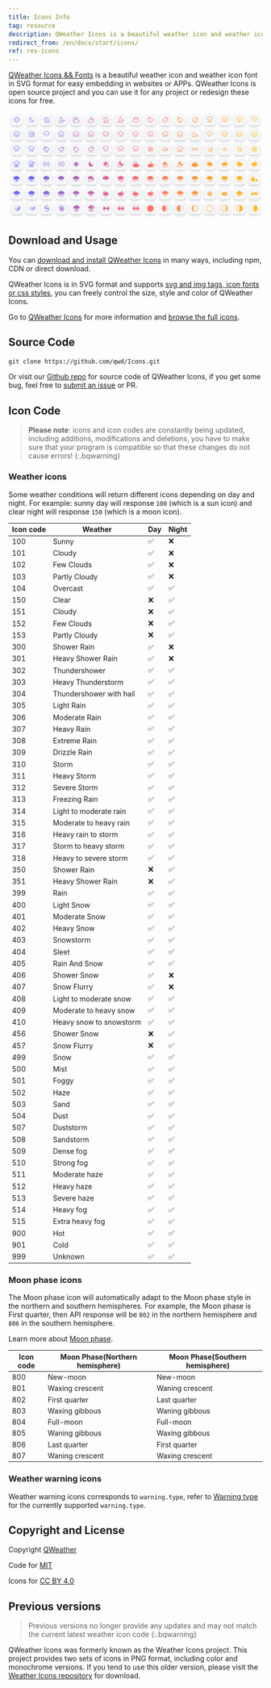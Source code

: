 ```yaml
---
title: Icons Info
tag: resource
description: QWeather Icons is a beautiful weather icon and weather icon font in SVG format for easy embedding in websites or APPs. QWeather Icons is open source project and you can use it for any project or redesign these icons for free.
redirect_from: /en/docs/start/icons/
ref: res-icons
---
```


[QWeather Icons && Fonts](https://icons.qweather.com/en/) is a beautiful weather icon and weather icon font in SVG format for easy embedding in websites or APPs. QWeather Icons is open source project and you can use it for any project or redesign these icons for free.

<a href="https://icons.qweather.com/en/">![图标截图](/assets/images/content/qweather-icon-screenshot-new.png)</a>

## Download and Usage

You can [download and install QWeather Icons](https://icons.qweather.com/en/install/) in many ways, including npm, CDN or direct download.

QWeather Icons is in SVG format and supports [svg and img tags, icon fonts or css styles](https://icons.qweather.com/en/usage/), you can freely control the size, style and color of QWeather Icons.

Go to [QWeather Icons](https://icons.qweather.com/en/) for more information and [browse the full icons](https://icons.qweather.com/en/icons/).

## Source Code

```
git clone https://github.com/qwd/Icons.git
```

Or visit our [Github repo](https://github.com/qwd/Icons) for source code of QWeather Icons, if you get some bug, feel free to [submit an issue](https://github.com/qwd/Icons/issues) or PR.

## Icon Code

> **Please note**: icons and icon codes are constantly being updated, including additions, modifications and deletions, you have to make sure that your program is compatible so that these changes do not cause errors!
{:.bqwarning}

### Weather icons

Some weather conditions will return different icons depending on day and night. For example: sunny day will response `100` (which is a sun icon) and clear night will response `150` (which is a moon icon).

| Icon code | Weather                 | Day      | Night    |
| --------- | ----------------------- | -------- | -------- |
| 100       | Sunny                   | &#9989;  | &#10060; |
| 101       | Cloudy                  | &#9989;  | &#10060;  |
| 102       | Few Clouds              | &#9989;  | &#10060;  |
| 103       | Partly Cloudy           | &#9989;  | &#10060; |
| 104       | Overcast                | &#9989;  | &#9989; |
| 150       | Clear                   | &#10060; | &#9989;  |
| 151       | Cloudy                  | &#10060; | &#9989;  |
| 152       | Few Clouds              | &#10060; | &#9989;  |
| 153       | Partly Cloudy           | &#10060; | &#9989;  |
| 300       | Shower Rain             | &#9989;  | &#10060; |
| 301       | Heavy Shower Rain       | &#9989;  | &#10060; |
| 302       | Thundershower           | &#9989;  | &#9989;  |
| 303       | Heavy Thunderstorm      | &#9989;  | &#9989;  |
| 304       | Thundershower with hail | &#9989;  | &#9989;  |
| 305       | Light Rain              | &#9989;  | &#9989;  |
| 306       | Moderate Rain           | &#9989;  | &#9989;  |
| 307       | Heavy Rain              | &#9989;  | &#9989;  |
| 308       | Extreme Rain            | &#9989;  | &#9989;  |
| 309       | Drizzle Rain            | &#9989;  | &#9989;  |
| 310       | Storm                   | &#9989;  | &#9989;  |
| 311       | Heavy Storm             | &#9989;  | &#9989;  |
| 312       | Severe Storm            | &#9989;  | &#9989;  |
| 313       | Freezing Rain           | &#9989;  | &#9989;  |
| 314       | Light to moderate rain  | &#9989;  | &#9989;  |
| 315       | Moderate to heavy rain  | &#9989;  | &#9989;  |
| 316       | Heavy rain to storm     | &#9989;  | &#9989;  |
| 317       | Storm to heavy storm    | &#9989;  | &#9989;  |
| 318       | Heavy to severe storm   | &#9989;  | &#9989;  |
| 350       | Shower Rain             | &#10060; | &#9989;  |
| 351       | Heavy Shower Rain       | &#10060; | &#9989;  |
| 399       | Rain                    | &#9989;  | &#9989;  |
| 400       | Light Snow              | &#9989;  | &#9989;  |
| 401       | Moderate Snow           | &#9989;  | &#9989;  |
| 402       | Heavy Snow              | &#9989;  | &#9989;  |
| 403       | Snowstorm               | &#9989;  | &#9989;  |
| 404       | Sleet                   | &#9989;  | &#9989;  |
| 405       | Rain And Snow           | &#9989;  | &#9989;  |
| 406       | Shower Snow             | &#9989;  | &#10060; |
| 407       | Snow Flurry             | &#9989;  | &#10060; |
| 408       | Light to moderate snow  | &#9989;  | &#9989;  |
| 409       | Moderate to heavy snow  | &#9989;  | &#9989;  |
| 410       | Heavy snow to snowstorm | &#9989;  | &#9989;  |
| 456       | Shower Snow             | &#10060; | &#9989;  |
| 457       | Snow Flurry             | &#10060; | &#9989;  |
| 499       | Snow                    | &#9989;  | &#9989;  |
| 500       | Mist                    | &#9989;  | &#9989;  |
| 501       | Foggy                   | &#9989;  | &#9989;  |
| 502       | Haze                    | &#9989;  | &#9989;  |
| 503       | Sand                    | &#9989;  | &#9989;  |
| 504       | Dust                    | &#9989;  | &#9989;  |
| 507       | Duststorm               | &#9989;  | &#9989;  |
| 508       | Sandstorm               | &#9989;  | &#9989;  |
| 509       | Dense fog               | &#9989;  | &#9989;  |
| 510       | Strong fog              | &#9989;  | &#9989;  |
| 511       | Moderate haze           | &#9989;  | &#9989;  |
| 512       | Heavy haze              | &#9989;  | &#9989;  |
| 513       | Severe haze             | &#9989;  | &#9989;  |
| 514       | Heavy fog               | &#9989;  | &#9989;  |
| 515       | Extra heavy fog         | &#9989;  | &#9989;  |
| 900       | Hot                     | &#9989;  | &#9989;  |
| 901       | Cold                    | &#9989;  | &#9989;  |
| 999       | Unknown                 | &#9989;  | &#9989;  |

### Moon phase icons

The Moon phase icon will automatically adapt to the Moon phase style in the northern and southern hemispheres. For example, the Moon phase is First quarter, then API response will be `802` in the northern hemisphere and `806` in the southern hemisphere. 

Learn more about [Moon phase](/en/docs/resource/sun-moon-info/#moon-phase).

| Icon code | Moon Phase(Northern hemisphere) | Moon Phase(Southern hemisphere) |
| -------- | ------------------------------- | ------------------------------- |
| 800      | New-moon                        | New-moon                        |
| 801      | Waxing crescent                 | Waning crescent                 |
| 802      | First quarter                   | Last quarter                    |
| 803      | Waxing gibbous                  | Waning gibbous                  |
| 804      | Full-moon                       | Full-moon                       |
| 805      | Waning gibbous                  | Waxing gibbous                  |
| 806      | Last quarter                    | First quarter                   |
| 807      | Waning crescent                 | Waxing crescent                 |

### Weather warning icons

Weather warning icons corresponds to `warning.type`, refer to [Warning type](/en/docs/resource/warning-info/#warning-type) for the currently supported `warning.type`.

## Copyright and License

Copyright [QWeather](https://www.qweather.com/)

Code for [MIT](https://github.com/qwd/Icons/blob/main/LICENSE)

Icons for [CC BY 4.0](https://creativecommons.org/licenses/by/4.0/)

## Previous versions

> Previous versions no longer provide any updates and may not match the current latest weather icon code
{:.bqwarning}

QWeather Icons was formerly known as the Weather Icons project. This project provides two sets of icons in PNG format, including color and monochrome versions. If you tend to use this older version, please visit the [Weather Icons repository](https://github.com/qwd/WeatherIcon) for download.